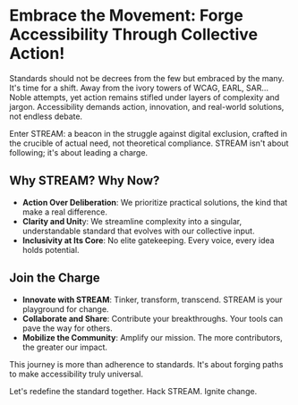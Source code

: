 # Embrace the Movement: Forge Accessibility Through Collective Action!

Standards should not be decrees from the few but embraced by the many. It's time for a shift. Away from the ivory towers of WCAG, EARL, SAR... Noble attempts, yet action remains stifled under layers of complexity and jargon. Accessibility demands action, innovation, and real-world solutions, not endless debate.

Enter STREAM: a beacon in the struggle against digital exclusion, crafted in the crucible of actual need, not theoretical compliance. STREAM isn't about following; it's about leading a charge.

## Why STREAM? Why Now?

- **Action Over Deliberation**: We prioritize practical solutions, the kind that make a real difference.
- **Clarity and Unit**y: We streamline complexity into a singular, understandable standard that evolves with our collective input.
- **Inclusivity at Its Core**: No elite gatekeeping. Every voice, every idea holds potential.

## Join the Charge

- **Innovate with STREAM**: Tinker, transform, transcend. STREAM is your playground for change.
- **Collaborate and Share**: Contribute your breakthroughs. Your tools can pave the way for others.
- **Mobilize the Community**: Amplify our mission. The more contributors, the greater our impact.

This journey is more than adherence to standards. It's about forging paths to make accessibility truly universal.

Let's redefine the standard together. Hack STREAM. Ignite change.

